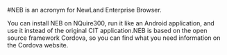 #NEB is an acronym for NewLand Enterprise Browser.

You can install NEB on NQuire300, run it like an Android application, and use it instead of the original CIT application.NEB is based on the open source framework Cordova, so you can find what you need information on the Cordova website.
